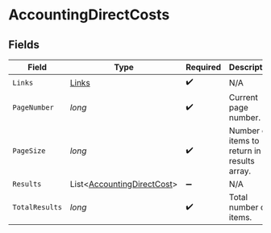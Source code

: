 # AccountingDirectCosts


## Fields

| Field                                                                     | Type                                                                      | Required                                                                  | Description                                                               |
| ------------------------------------------------------------------------- | ------------------------------------------------------------------------- | ------------------------------------------------------------------------- | ------------------------------------------------------------------------- |
| `Links`                                                                   | [Links](../../models/shared/Links.md)                                     | :heavy_check_mark:                                                        | N/A                                                                       |
| `PageNumber`                                                              | *long*                                                                    | :heavy_check_mark:                                                        | Current page number.                                                      |
| `PageSize`                                                                | *long*                                                                    | :heavy_check_mark:                                                        | Number of items to return in results array.                               |
| `Results`                                                                 | List<[AccountingDirectCost](../../models/shared/AccountingDirectCost.md)> | :heavy_minus_sign:                                                        | N/A                                                                       |
| `TotalResults`                                                            | *long*                                                                    | :heavy_check_mark:                                                        | Total number of items.                                                    |